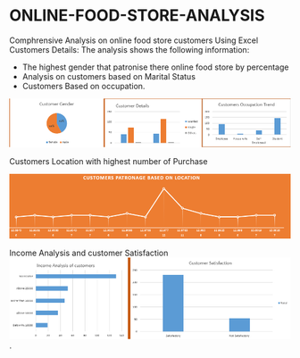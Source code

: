 # ONLINE-FOOD-STORE-ANALYSIS
Comphrensive Analysis on online food store customers Using Excel
Customers Details:
The analysis shows the following information:
- The highest gender that patronise there online food store by percentage
- Analysis on customers based on Marital Status
- Customers Based on occupation.

![sample](https://github.com/JohnsonTolulope/ONLINE-FOOD-STORE-ANALYSIS/blob/main/Customers%20Details%20online%20store.PNG)

Customers Location with highest number of Purchase
 
![sample](https://github.com/JohnsonTolulope/ONLINE-FOOD-STORE-ANALYSIS/blob/main/Customer%20Locations%20With%20Highest%20patronage.PNG)



Income Analysis and customer Satisfaction
![sample](https://github.com/JohnsonTolulope/ONLINE-FOOD-STORE-ANALYSIS/blob/main/Customers%20Analysis.PNG).
